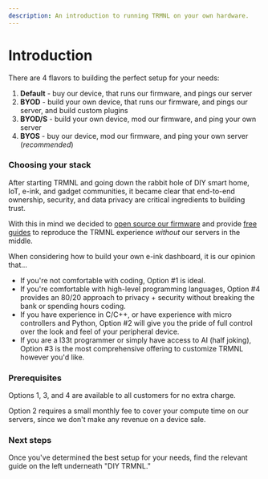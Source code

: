 ```yaml
---
description: An introduction to running TRMNL on your own hardware.
---
```


# Introduction

There are 4 flavors to building the perfect setup for your needs:

1. **Default** - buy our device, that runs our firmware, and pings our server
2. **BYOD** - build your own device, that runs our firmware, and pings our server, and build custom plugins
3. **BYOD/S** - build your own device, mod our firmware, and ping your own server
4. **BYOS** - buy our device, mod our firmware, and ping your own server (_recommended_)

### Choosing your stack

After starting TRMNL and going down the rabbit hole of DIY smart home, IoT, e-ink, and gadget communities, it became clear that end-to-end ownership, security, and data privacy are critical ingredients to building trust.

With this in mind we decided to [open source our firmware](https://github.com/usetrmnl/firmware) and provide [free guides](https://www.youtube.com/watch?v=3xehPW-PCOM) to reproduce the TRMNL experience _without_ our servers in the middle.

When considering how to build your own e-ink dashboard, it is our opinion that...

* If you're not comfortable with coding, Option #1 is ideal.
* If you're comfortable with high-level programming languages, Option #4 provides an 80/20 approach to privacy + security without breaking the bank or spending hours coding.
* If you have experience in C/C++, or have experience with micro controllers and Python, Option #2 will give you the pride of full control over the look and feel of your peripheral device.
* If you are a l33t programmer or simply have access to AI (half joking), Option #3 is the most comprehensive offering to customize TRMNL however you'd like.

### Prerequisites

Options 1, 3, and 4 are available to all customers for no extra charge.

Option 2 requires a small monthly fee to cover your compute time on our servers, since we don't make any revenue on a device sale.

### Next steps

Once you've determined the best setup for your needs, find the relevant guide on the left underneath "DIY TRMNL."
